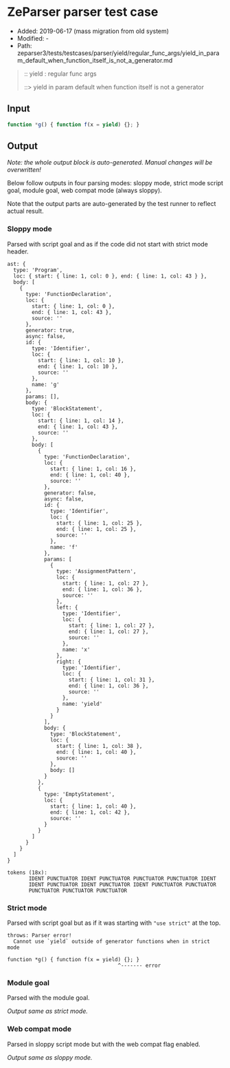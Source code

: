 # ZeParser parser test case

- Added: 2019-06-17 (mass migration from old system)
- Modified: -
- Path: zeparser3/tests/testcases/parser/yield/regular_func_args/yield_in_param_default_when_function_itself_is_not_a_generator.md

> :: yield : regular func args
>
> ::> yield in param default when function itself is not a generator

## Input

`````js
function *g() { function f(x = yield) {}; }
`````

## Output

_Note: the whole output block is auto-generated. Manual changes will be overwritten!_

Below follow outputs in four parsing modes: sloppy mode, strict mode script goal, module goal, web compat mode (always sloppy).

Note that the output parts are auto-generated by the test runner to reflect actual result.

### Sloppy mode

Parsed with script goal and as if the code did not start with strict mode header.

`````
ast: {
  type: 'Program',
  loc: { start: { line: 1, col: 0 }, end: { line: 1, col: 43 } },
  body: [
    {
      type: 'FunctionDeclaration',
      loc: {
        start: { line: 1, col: 0 },
        end: { line: 1, col: 43 },
        source: ''
      },
      generator: true,
      async: false,
      id: {
        type: 'Identifier',
        loc: {
          start: { line: 1, col: 10 },
          end: { line: 1, col: 10 },
          source: ''
        },
        name: 'g'
      },
      params: [],
      body: {
        type: 'BlockStatement',
        loc: {
          start: { line: 1, col: 14 },
          end: { line: 1, col: 43 },
          source: ''
        },
        body: [
          {
            type: 'FunctionDeclaration',
            loc: {
              start: { line: 1, col: 16 },
              end: { line: 1, col: 40 },
              source: ''
            },
            generator: false,
            async: false,
            id: {
              type: 'Identifier',
              loc: {
                start: { line: 1, col: 25 },
                end: { line: 1, col: 25 },
                source: ''
              },
              name: 'f'
            },
            params: [
              {
                type: 'AssignmentPattern',
                loc: {
                  start: { line: 1, col: 27 },
                  end: { line: 1, col: 36 },
                  source: ''
                },
                left: {
                  type: 'Identifier',
                  loc: {
                    start: { line: 1, col: 27 },
                    end: { line: 1, col: 27 },
                    source: ''
                  },
                  name: 'x'
                },
                right: {
                  type: 'Identifier',
                  loc: {
                    start: { line: 1, col: 31 },
                    end: { line: 1, col: 36 },
                    source: ''
                  },
                  name: 'yield'
                }
              }
            ],
            body: {
              type: 'BlockStatement',
              loc: {
                start: { line: 1, col: 38 },
                end: { line: 1, col: 40 },
                source: ''
              },
              body: []
            }
          },
          {
            type: 'EmptyStatement',
            loc: {
              start: { line: 1, col: 40 },
              end: { line: 1, col: 42 },
              source: ''
            }
          }
        ]
      }
    }
  ]
}

tokens (18x):
       IDENT PUNCTUATOR IDENT PUNCTUATOR PUNCTUATOR PUNCTUATOR IDENT
       IDENT PUNCTUATOR IDENT PUNCTUATOR IDENT PUNCTUATOR PUNCTUATOR
       PUNCTUATOR PUNCTUATOR PUNCTUATOR
`````

### Strict mode

Parsed with script goal but as if it was starting with `"use strict"` at the top.

`````
throws: Parser error!
  Cannot use `yield` outside of generator functions when in strict mode

function *g() { function f(x = yield) {}; }
                                    ^------- error
`````


### Module goal

Parsed with the module goal.

_Output same as strict mode._

### Web compat mode

Parsed in sloppy script mode but with the web compat flag enabled.

_Output same as sloppy mode._
